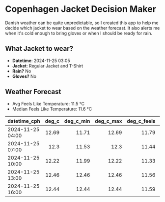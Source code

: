 
# Copenhagen Jacket Decision Maker

Danish weather can be quite unpredictable, so I created this app to help me decide which jacket to wear based on the weather forecast. 
It also alerts me when it's cold enough to bring gloves or when I should be ready for rain.

## What Jacket to wear?

- **Datetime**: 2024-11-25 03:05
- **Jacket**: Regular Jacket and T-Shirt
- **Rain?** No
- **Gloves?** No

## Weather Forecast
- Avg Feels Like Temperature: 11.5 °C
- Median Feels Like Temperature: 11.6 °C

| datetime_cph     |   deg_c |   deg_c_min |   deg_c_max |   deg_c_feels | weather   | wind   | rain   |
|:-----------------|--------:|------------:|------------:|--------------:|:----------|:-------|:-------|
| 2024-11-25 04:00 |   12.69 |       11.71 |       12.69 |         11.79 | Clouds    | High   | None   |
| 2024-11-25 07:00 |   12.3  |       11.53 |       12.3  |         11.44 | Clouds    | High   | None   |
| 2024-11-25 10:00 |   12.22 |       11.99 |       12.22 |         11.33 | Clouds    | High   | None   |
| 2024-11-25 13:00 |   12.46 |       12.46 |       12.46 |         11.56 | Clouds    | High   | None   |
| 2024-11-25 16:00 |   12.44 |       12.44 |       12.44 |         11.59 | Clouds    | High   | None   |
        